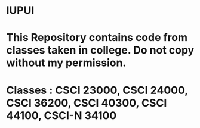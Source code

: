 # IUPUI 
# This Repository contains code from classes taken in college. Do not copy without my permission. 
# Classes : CSCI 23000, CSCI 24000, CSCI 36200, CSCI 40300, CSCI 44100, CSCI-N 34100
